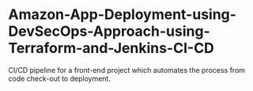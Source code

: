 # Amazon-App-Deployment-using-DevSecOps-Approach-using-Terraform-and-Jenkins-CI-CD
CI/CD pipeline for a front-end project which automates the process from code check-out to deployment.
